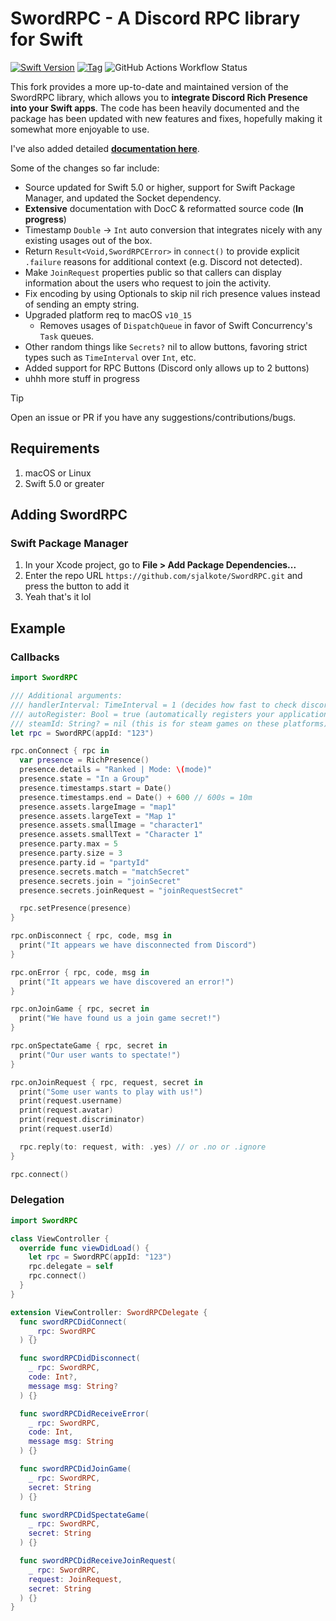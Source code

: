 # SwordRPC - A Discord RPC library for Swift

[![Swift Version](https://img.shields.io/badge/Swift-5.3-orange.svg?style=flat-square)](https://swift.org)
[![Tag](https://img.shields.io/github/tag/sjalkote/SwordRPC.svg?style=flat-square&label=release)](https://github.com/sjalkote/SwordRPC/releases)
![GitHub Actions Workflow Status](https://img.shields.io/github/actions/workflow/status/sjalkote/SwordRPC/swift.yml?style=flat-square)

This fork provides a more up-to-date and maintained version of the SwordRPC library, which allows you to **integrate Discord Rich Presence into your Swift apps**.
The code has been heavily documented and the package has been updated with new features and fixes, hopefully making it somewhat more enjoyable to use.

I've also added detailed [**documentation here**](https://sjalkote.github.io/SwordRPC/documentation/swordrpc/).

Some of the changes so far include:

- Source updated for Swift 5.0 or higher, support for Swift Package Manager, and updated the Socket dependency.
- **Extensive** documentation with DocC & reformatted source code (**In progress**)
- Timestamp `Double` -> `Int` auto conversion that integrates nicely with any existing usages out of the box.
- Return `Result<Void,SwordRPCError>` in `connect()` to provide explicit `.failure` reasons for additional context (e.g. Discord not detected).
- Make `JoinRequest` properties public so that callers can display information about the users who request to join the activity.
- Fix encoding by using Optionals to skip nil rich presence values instead of sending an empty string.
- Upgraded platform req to macOS `v10_15`
    - Removes usages of `DispatchQueue` in favor of Swift Concurrency's `Task` queues.
- Other random things like `Secrets?` nil to allow buttons, favoring strict types such as `TimeInterval` over `Int`, etc.
- Added support for RPC Buttons (Discord only allows up to 2 buttons)
- uhhh more stuff in progress

> [!TIP]
> Open an issue or PR if you have any suggestions/contributions/bugs.

## Requirements
1. macOS or Linux
2. Swift 5.0 or greater

## Adding SwordRPC

### Swift Package Manager

1. In your Xcode project, go to **File > Add Package Dependencies...**
2. Enter the repo URL `https://github.com/sjalkote/SwordRPC.git` and press the button to add it
3. Yeah that's it lol

## Example
### Callbacks
```swift
import SwordRPC

/// Additional arguments:
/// handlerInterval: TimeInterval = 1 (decides how fast to check discord for updates, if needed use floats like 0.5 for 500ms)
/// autoRegister: Bool = true (automatically registers your application to discord's url scheme (discord-appid://))
/// steamId: String? = nil (this is for steam games on these platforms)
let rpc = SwordRPC(appId: "123")

rpc.onConnect { rpc in
  var presence = RichPresence()
  presence.details = "Ranked | Mode: \(mode)"
  presence.state = "In a Group"
  presence.timestamps.start = Date()
  presence.timestamps.end = Date() + 600 // 600s = 10m
  presence.assets.largeImage = "map1"
  presence.assets.largeText = "Map 1"
  presence.assets.smallImage = "character1"
  presence.assets.smallText = "Character 1"
  presence.party.max = 5
  presence.party.size = 3
  presence.party.id = "partyId"
  presence.secrets.match = "matchSecret"
  presence.secrets.join = "joinSecret"
  presence.secrets.joinRequest = "joinRequestSecret"

  rpc.setPresence(presence)
}

rpc.onDisconnect { rpc, code, msg in
  print("It appears we have disconnected from Discord")
}

rpc.onError { rpc, code, msg in
  print("It appears we have discovered an error!")
}

rpc.onJoinGame { rpc, secret in
  print("We have found us a join game secret!")
}

rpc.onSpectateGame { rpc, secret in
  print("Our user wants to spectate!")
}

rpc.onJoinRequest { rpc, request, secret in
  print("Some user wants to play with us!")
  print(request.username)
  print(request.avatar)
  print(request.discriminator)
  print(request.userId)

  rpc.reply(to: request, with: .yes) // or .no or .ignore
}

rpc.connect()
```

### Delegation
```swift
import SwordRPC

class ViewController {
  override func viewDidLoad() {
    let rpc = SwordRPC(appId: "123")
    rpc.delegate = self
    rpc.connect()
  }
}

extension ViewController: SwordRPCDelegate {
  func swordRPCDidConnect(
    _ rpc: SwordRPC
  ) {}

  func swordRPCDidDisconnect(
    _ rpc: SwordRPC,
    code: Int?,
    message msg: String?
  ) {}

  func swordRPCDidReceiveError(
    _ rpc: SwordRPC,
    code: Int,
    message msg: String
  ) {}

  func swordRPCDidJoinGame(
    _ rpc: SwordRPC,
    secret: String
  ) {}

  func swordRPCDidSpectateGame(
    _ rpc: SwordRPC,
    secret: String
  ) {}

  func swordRPCDidReceiveJoinRequest(
    _ rpc: SwordRPC,
    request: JoinRequest,
    secret: String
  ) {}
}
```
